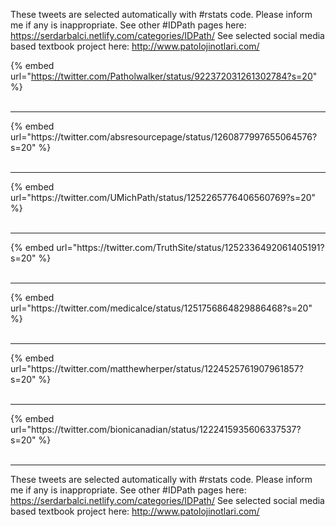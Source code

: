 

These tweets are selected automatically with #rstats code. Please inform me if any is inappropriate.
See other #IDPath pages here: https://serdarbalci.netlify.com/categories/IDPath/ 
See selected social media based textbook project here: http://www.patolojinotlari.com/

{% embed url="https://twitter.com/Patholwalker/status/922372031261302784?s=20" %}<br>
<br>
<hr>
{% embed url="https://twitter.com/absresourcepage/status/1260877997655064576?s=20" %}<br>
<br>
<hr>
{% embed url="https://twitter.com/UMichPath/status/1252265776406560769?s=20" %}<br>
<br>
<hr>
{% embed url="https://twitter.com/TruthSite/status/1252336492061405191?s=20" %}<br>
<br>
<hr>
{% embed url="https://twitter.com/medicalce/status/1251756864829886468?s=20" %}<br>
<br>
<hr>
{% embed url="https://twitter.com/matthewherper/status/1224525761907961857?s=20" %}<br>
<br>
<hr>
{% embed url="https://twitter.com/bionicanadian/status/1222415935606337537?s=20" %}<br>
<br>
<hr>


These tweets are selected automatically with #rstats code. Please inform me if any is inappropriate.
See other #IDPath pages here: https://serdarbalci.netlify.com/categories/IDPath/ 
See selected social media based textbook project here: http://www.patolojinotlari.com/
